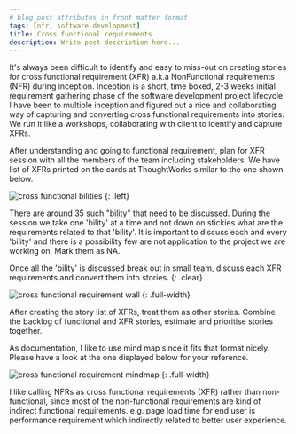 ```yaml
---
# blog post attributes in front matter format
tags: [nfr, software development]
title: Cross functional requirements
description: Write post description here...
---
```


It's always been difficult to identify and easy to miss-out on creating stories for cross functional requirement (XFR) a.k.a NonFunctional requirements (NFR) during inception. Inception is a short, time boxed, 2-3 weeks initial requirement gathering phase of the software development project lifecycle. I have been to multiple inception and figured out a nice and collaborating way of capturing and converting cross functional requirements into stories. We run it like a workshops, collaborating with client to identify and capture XFRs.

After understanding and going to functional requirement, plan for XFR session with all the members of the team including stakeholders. We have list of XFRs printed on the cards at ThoughtWorks similar to the one shown below.

![cross functional bilities](/assets/sunitblog/posts/images/cross-functional-requirements/cards.png)
{: .left}

There are around 35 such "bility" that need to be discussed. During the session we take one 'bility' at a time and not down on stickies what are the requirements related to that 'bility'. It is important to discuss each and every 'bility' and there is a possibility few are not application to the project we are working on. Mark them as NA.

Once all the 'bility' is discussed break out in small team, discuss each XFR requirements and convert them into stories.
{: .clear}

![cross functional requirement wall](/assets/sunitblog/posts/images/cross-functional-requirements/cards-wall.jpg)
{: .full-width}

After creating the story list of XFRs, treat them as other stories. Combine the backlog of functional and XFR stories, estimate and prioritise stories together.

As documentation,  I like to use mind map since it fits that format nicely. Please have a look at the one displayed below for your reference.

![cross functional requirement mindmap](/assets/sunitblog/posts/images/cross-functional-requirements/mind-map.png)
{: .full-width}

I like calling NFRs as cross functional requirements (XFR) rather than non-functional, since most of the non-functional requirements are kind of indirect functional requirements. e.g. page load time for end user is performance requirement which indirectly related to better user experience.



